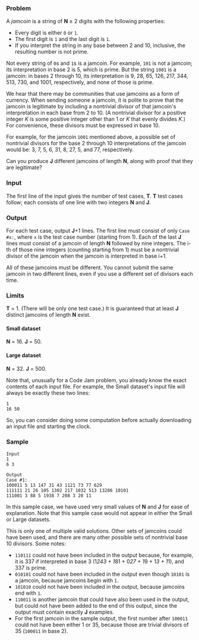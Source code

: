 ### Problem

A _jamcoin_ is a string of **N** ≥ 2 digits with the following properties:

*   Every digit is either `0` or `1`.
*   The first digit is `1` and the last digit is `1`.
*   If you interpret the string in any base between 2 and 10, inclusive, the resulting number is not prime.

Not every string of `0`s and `1`s is a jamcoin. For example, `101` is not a jamcoin; its interpretation in base 2 is 5, which is prime. But the string `1001` is a jamcoin: in bases 2 through 10, its interpretation is 9, 28, 65, 126, 217, 344, 513, 730, and 1001, respectively, and none of those is prime.

We hear that there may be communities that use jamcoins as a form of currency. When sending someone a jamcoin, it is polite to prove that the jamcoin is legitimate by including a nontrivial divisor of that jamcoin's interpretation in each base from 2 to 10\. (A nontrivial divisor for a positive integer _K_ is some positive integer other than 1 or _K_ that evenly divides _K_.) For convenience, these divisors must be expressed in base 10.

For example, for the jamcoin `1001` mentioned above, a possible set of nontrivial divisors for the base 2 through 10 interpretations of the jamcoin would be: 3, 7, 5, 6, 31, 8, 27, 5, and 77, respectively.

Can you produce **J** different jamcoins of length **N**, along with proof that they are legitimate?

### Input

The first line of the input gives the number of test cases, **T**. **T** test cases follow; each consists of one line with two integers **N** and **J**.

### Output

For each test case, output **J**+1 lines. The first line must consist of only `Case #x:`, where `x` is the test case number (starting from 1). Each of the last **J** lines must consist of a jamcoin of length **N** followed by nine integers. The i-th of those nine integers (counting starting from 1) must be a nontrivial divisor of the jamcoin when the jamcoin is interpreted in base i+1.

All of these jamcoins must be different. You cannot submit the same jamcoin in two different lines, even if you use a different set of divisors each time.

### Limits

**T** = 1\. (There will be only one test case.)
It is guaranteed that at least **J** distinct jamcoins of length **N** exist.

#### Small dataset

**N** = 16.
**J** = 50.

#### Large dataset

**N** = 32.
**J** = 500.

Note that, unusually for a Code Jam problem, you already know the exact contents of each input file. For example, the Small dataset's input file will always be exactly these two lines:

```
1
16 50
```

So, you can consider doing some computation before actually downloading an input file and starting the clock.

### Sample

```
Input
1
6 3
```
```
Output
Case #1:
100011 5 13 147 31 43 1121 73 77 629
111111 21 26 105 1302 217 1032 513 13286 10101
111001 3 88 5 1938 7 208 3 20 11
```

In this sample case, we have used very small values of **N** and **J** for ease of explanation. Note that this sample case would not appear in either the Small or Large datasets.

This is only one of multiple valid solutions. Other sets of jamcoins could have been used, and there are many other possible sets of nontrivial base 10 divisors. Some notes:

*   `110111` could not have been included in the output because, for example, it is 337 if interpreted in base 3 (1*243 + 1*81 + 0*27 + 1*9 + 1*3 + 1*1), and 337 is prime.
*   `010101` could not have been included in the output even though `10101` is a jamcoin, because jamcoins begin with `1`.
*   `101010` could not have been included in the output, because jamcoins end with `1`.
*   `110011` is another jamcoin that could have also been used in the output, but could not have been added to the end of this output, since the output must contain exactly **J** examples.
*   For the first jamcoin in the sample output, the first number after `100011` could not have been either 1 or 35, because those are trivial divisors of 35 (`100011` in base 2).
